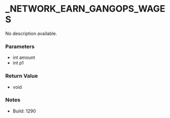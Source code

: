 # _NETWORK_EARN_GANGOPS_WAGES

No description available.

### Parameters
* int amount
* int p1

### Return Value
* void

### Notes
* Build: 1290

